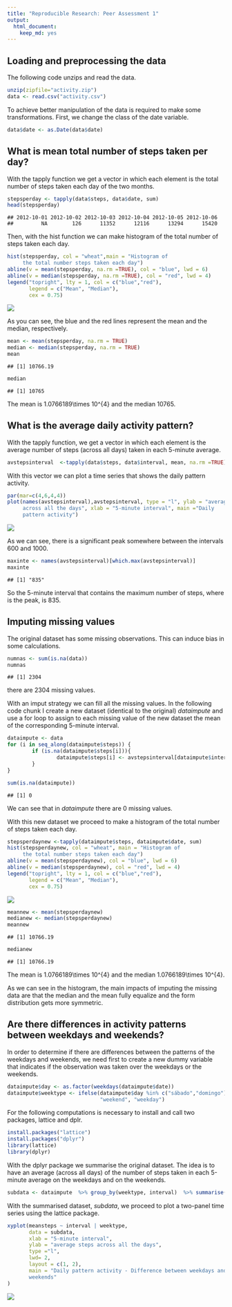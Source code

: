 ```yaml
---
title: "Reproducible Research: Peer Assessment 1"
output: 
  html_document: 
    keep_md: yes
---
```



## **Loading and preprocessing the data**

The following code unzips and read the data.


```r
unzip(zipfile="activity.zip")
data <- read.csv("activity.csv")
```

To achieve better manipulation of the data is required to make some transformations. First, we change the class of the date variable.


```r
data$date <- as.Date(data$date)
```


## **What is mean total number of steps taken per day?**     

With the tapply function we get a vector in which each element is the total number of steps taken each day of the two months.


```r
stepsperday <- tapply(data$steps, data$date, sum)
head(stepsperday)
```

```
## 2012-10-01 2012-10-02 2012-10-03 2012-10-04 2012-10-05 2012-10-06 
##         NA        126      11352      12116      13294      15420
```

Then, with the hist function we can make  histogram of the total number of steps taken each day.


```r
hist(stepsperday, col = "wheat",main = "Histogram of 
     the total number steps taken each day")
abline(v = mean(stepsperday, na.rm =TRUE), col = "blue", lwd = 6)
abline(v = median(stepsperday, na.rm =TRUE), col = "red", lwd = 4)
legend("topright", lty = 1, col = c("blue","red"), 
       legend = c("Mean", "Median"),
       cex = 0.75)
```

<img src="PA1_template_files/figure-html/histogram-1.png" style="display: block; margin: auto;" />

As you can see, the blue and the red lines represent the mean and the median, respectively.


```r
mean <- mean(stepsperday, na.rm = TRUE) 
median <- median(stepsperday, na.rm = TRUE)
mean
```

```
## [1] 10766.19
```

```r
median
```

```
## [1] 10765
```

The mean is 1.0766189\times 10^{4} and the median 10765.

  
## **What is the average daily activity pattern?**   

With the tapply function, we get a vector in which each element is the average number of steps (across all days) taken in each 5-minute average.


```r
avstepsinterval  <-tapply(data$steps, data$interval, mean, na.rm =TRUE)
```

With this vector we can plot a time series that shows the daily pattern activity.


```r
par(mar=c(4,6,4,4))
plot(names(avstepsinterval),avstepsinterval, type = "l", ylab = "average steps
     across all the days", xlab = "5-minute interval", main ="Daily 
     pattern activity")
```

<img src="PA1_template_files/figure-html/plot-1.png" style="display: block; margin: auto;" />

As we can see, there is a significant peak somewhere between the intervals 600 and 1000. 


```r
maxinte <- names(avstepsinterval)[which.max(avstepsinterval)]
maxinte
```

```
## [1] "835"
```

So the 5-minute interval that contains the maximum number of steps, where is the peak, is 835.


## **Imputing missing values**   
 
The original dataset has some missing observations. This can induce bias in some calculations.
 

```r
numnas <- sum(is.na(data))
numnas
```

```
## [1] 2304
```

there are 2304 missing values.

With an imput strategy we can fill all the missing values. In the following code chunk I create a new dataset (identical to the original) *dataimpute* and use a for loop to assign to each missing value of the new dataset the mean of the corresponding 5-minute interval.


```r
dataimpute <- data
for (i in seq_along(dataimpute$steps)) {
        if (is.na(dataimpute$steps[i])){
                dataimpute$steps[i] <- avstepsinterval[dataimpute$interval[i] ==                            names(avstepsinterval)]
        }
}
```



```r
sum(is.na(dataimpute))
```

```
## [1] 0
```

We can see that in *dataimpute* there are 0 missing values.

With this new dataset we proceed to make a histogram of the total number of steps taken each day.


```r
stepsperdaynew <-tapply(dataimpute$steps, dataimpute$date, sum)
hist(stepsperdaynew, col = "wheat", main = "Histogram of 
     the total number steps taken each day")
abline(v = mean(stepsperdaynew), col = "blue", lwd = 6)
abline(v = median(stepsperdaynew), col = "red", lwd = 4)
legend("topright", lty = 1, col = c("blue","red"), 
       legend = c("Mean", "Median"),
       cex = 0.75)
```

<img src="PA1_template_files/figure-html/histogram_Impute-1.png" style="display: block; margin: auto;" />


```r
meannew <- mean(stepsperdaynew) 
medianew <- median(stepsperdaynew)
meannew
```

```
## [1] 10766.19
```

```r
medianew
```

```
## [1] 10766.19
```

The mean is 1.0766189\times 10^{4} and the median 1.0766189\times 10^{4}.

As we can see in the histogram, the main impacts of imputing the missing data are that the median and the mean fully equalize and the form distribution gets more symmetric.


## **Are there differences in activity patterns between weekdays and weekends?**

In order to determine if there are differences between the patterns of the weekdays and weekends, we need first to create a new dummy variable that indicates if the observation was taken over the weekdays or the weekends. 


```r
dataimpute$day <- as.factor(weekdays(dataimpute$date))
dataimpute$weektype <- ifelse(dataimpute$day %in% c("sábado","domingo"),
                              "weekend", "weekday")
```

For the following computations is necessary to install and call two packages, lattice and dplr.


```r
install.packages("lattice")
install.packages("dplyr")
library(lattice)
library(dplyr)
```

With the dplyr package we summarise the original dataset. The idea is to have an average (across all days) of the number of steps taken in each 5-minute average on the weekdays and on the weekends. 


```r
subdata <- dataimpute  %>% group_by(weektype, interval)  %>% summarise(meansteps = mean(steps))
```

With the summarised dataset, *subdata*, we proceed to plot a two-panel time series using the lattice package.


```r
xyplot(meansteps ~ interval | weektype,
       data = subdata,
       xlab = "5-minute interval", 
       ylab = "average steps across all the days",
       type ="l",
       lwd= 2,
       layout = c(1, 2),
       main = "Daily pattern activity - Difference between weekdays and 
       weekends"
)
```

![](PA1_template_files/figure-html/lattice-1.png)<!-- -->
